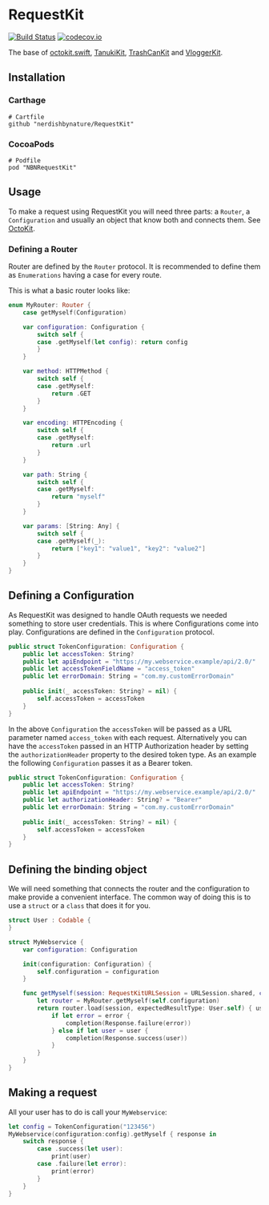# RequestKit

[![Build Status](https://travis-ci.org/nerdishbynature/RequestKit.svg?branch=master)](https://travis-ci.org/nerdishbynature/RequestKit)
[![codecov.io](https://codecov.io/github/nerdishbynature/RequestKit/coverage.svg?branch=master)](https://codecov.io/github/nerdishbynature/RequestKit?branch=master)

The base of [octokit.swift](https://github.com/nerdishbynature/Octokit.swift), [TanukiKit](https://github.com/nerdishbynature/TanukiKit), [TrashCanKit](https://github.com/nerdishbynature/TrashCanKit) and [VloggerKit](https://github.com/nerdishbynature/VloggerKit).

## Installation

### Carthage

```
# Cartfile
github "nerdishbynature/RequestKit"
```

### CocoaPods

```
# Podfile
pod "NBNRequestKit"
```

## Usage

To make a request using RequestKit you will need three parts: a `Router`, a `Configuration` and usually an object that know both and connects them. See [OctoKit](https://github.com/nerdishbynature/octokit.swift/blob/master/OctoKit/Octokit.swift#L3).

### Defining a Router

Router are defined by the `Router` protocol. It is recommended to define them as `Enumerations` having a case for every route.

This is what a basic router looks like:

```swift
enum MyRouter: Router {
    case getMyself(Configuration)

    var configuration: Configuration {
        switch self {
        case .getMyself(let config): return config
        }
    }

    var method: HTTPMethod {
        switch self {
        case .getMyself:
            return .GET
        }
    }

    var encoding: HTTPEncoding {
        switch self {
        case .getMyself:
            return .url
        }
    }

    var path: String {
        switch self {
        case .getMyself:
            return "myself"
        }
    }

    var params: [String: Any] {
        switch self {
        case .getMyself(_):
            return ["key1": "value1", "key2": "value2"]
        }
    }
}
```

## Defining a Configuration

As RequestKit was designed to handle OAuth requests we needed something to store user credentials. This is where Configurations come into play. Configurations are defined in the `Configuration` protocol.

```swift
public struct TokenConfiguration: Configuration {
    public let accessToken: String?
    public let apiEndpoint = "https://my.webservice.example/api/2.0/"
    public let accessTokenFieldName = "access_token"
    public let errorDomain: String = "com.my.customErrorDomain"
    
    public init(_ accessToken: String? = nil) {
        self.accessToken = accessToken
    }
}
```

In the above `Configuration` the `accessToken` will be passed as a URL parameter named `access_token` with each request. Alternatively you can have the `accessToken` passed in an HTTP Authorization header by setting the `authorizationHeader` property to the desired token type. As an example the following `Configuration` passes it as a Bearer token.

```swift
public struct TokenConfiguration: Configuration {
    public let accessToken: String?
    public let apiEndpoint = "https://my.webservice.example/api/2.0/"
    public let authorizationHeader: String? = "Bearer"
    public let errorDomain: String = "com.my.customErrorDomain"
        
    public init(_ accessToken: String? = nil) {
        self.accessToken = accessToken
    }
}
```

## Defining the binding object

We will need something that connects the router and the configuration to make provide a convenient interface. The common way of doing this is to use a `struct` or a `class` that does it for you.

```swift
struct User : Codable {
}

struct MyWebservice {
    var configuration: Configuration

    init(configuration: Configuration) {
        self.configuration = configuration
    }

    func getMyself(session: RequestKitURLSession = URLSession.shared, completion: @escaping (_ response: Response<User>) -> Void) -> URLSessionDataTaskProtocol? {
        let router = MyRouter.getMyself(self.configuration)
        return router.load(session, expectedResultType: User.self) { user, error in
            if let error = error {
                completion(Response.failure(error))
            } else if let user = user {
                completion(Response.success(user))
            }
        }
    }
}
```

## Making a request

All your user has to do is call your `MyWebservice`:

```swift
let config = TokenConfiguration("123456")
MyWebservice(configuration:config).getMyself { response in
    switch response {
        case .success(let user):
            print(user)
        case .failure(let error):
            print(error)
        }
    }
}
```

